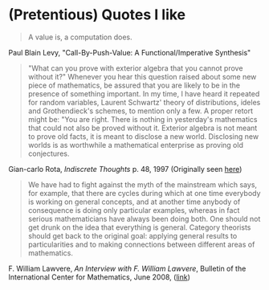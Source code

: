 # (Pretentious) Quotes I like

> A value is, a computation does.

Paul Blain Levy, "Call-By-Push-Value: A Functional/Imperative
Synthesis"

> "What can you prove with exterior
> algebra that you cannot prove without
> it?" Whenever you hear this question
> raised about some new piece of
> mathematics, be assured that you are
> likely to be in the presence of
> something important. In my time, I
> have heard it repeated for random
> variables, Laurent Schwartz' theory of
> distributions, ideles and
> Grothendieck's schemes, to mention
> only a few. A proper retort might be:
> "You are right. There is nothing in
> yesterday's mathematics that could not
> also be proved without it. Exterior
> algebra is not meant to prove old
> facts, it is meant to disclose a new
> world. Disclosing new worlds is as
> worthwhile a mathematical enterprise
> as proving old conjectures.

Gian-carlo Rota, *Indiscrete Thoughts* p. 48, 1997
(Originally seen [here][species])

> We have had to fight against the myth of the mainstream which says,
> for example, that there are cycles during which at one time
> everybody is working on general concepts, and at another time
> anybody of consequence is doing only particular examples, whereas in
> fact serious mathematicians have always been doing both.
> One should not get drunk on the idea that everything is
> general. Category theorists should get back to the original goal:
> applying general results to particularities and to making
> connections between different areas of mathematics.

F. William Lawvere, *An Interview with F. William Lawvere*, Bulletin
of the International Center for Mathematics, June 2008, ([link][lawvere-interview])

[species]: http://mathoverflow.net/questions/22462/what-are-some-examples-of-interesting-uses-of-the-theory-of-combinatorial-specie
[lawvere-interview]: http://www.mat.uc.pt/~picado/lawvere/interview.pdf

